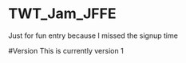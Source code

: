 # TWT_Jam_JFFE
Just for fun entry because I missed the signup time

#Version
This is currently version 1
